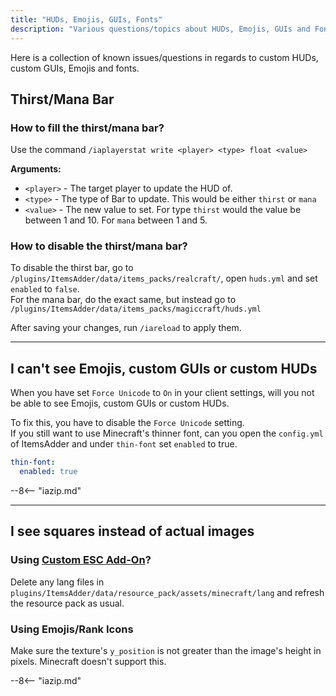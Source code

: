 ```yaml
---
title: "HUDs, Emojis, GUIs, Fonts"
description: "Various questions/topics about HUDs, Emojis, GUIs and Fonts"
---
```


Here is a collection of known issues/questions in regards to custom HUDs, custom GUIs, Emojis and fonts.

## Thirst/Mana Bar

### How to fill the thirst/mana bar?

Use the command `/iaplayerstat write <player> <type> float <value>`

**Arguments:**

- `<player>` - The target player to update the HUD of.
- `<type>` - The type of Bar to update. This would be either `thirst` or `mana`
- `<value>` - The new value to set. For type `thirst` would the value be between 1 and 10. For `mana` between 1 and 5.

### How to disable the thirst/mana bar?

To disable the thirst bar, go to `/plugins/ItemsAdder/data/items_packs/realcraft/`, open `huds.yml` and set `enabled` to `false`.  
For the mana bar, do the exact same, but instead go to `/plugins/ItemsAdder/data/items_packs/magiccraft/huds.yml`

After saving your changes, run `/iareload` to apply them.

----

## I can't see Emojis, custom GUIs or custom HUDs

When you have set `Force Unicode` to `On` in your client settings, will you not be able to see Emojis, custom GUIs or custom HUDs.

To fix this, you have to disable the `Force Unicode` setting.  
If you still want to use Minecraft's thinner font, can you open the `config.yml` of ItemsAdder and under `thin-font` set `enabled` to true.  
```yaml
thin-font:
  enabled: true
```

--8<-- "iazip.md"

----

## I see squares instead of actual images

### Using [Custom ESC Add-On][custom-esc]?

Delete any lang files in `plugins/ItemsAdder/data/resource_pack/assets/minecraft/lang` and refresh the resource pack as usual.

### Using Emojis/Rank Icons

Make sure the texture's `y_position` is not greater than the image's height in pixels. Minecraft doesn't support this.

--8<-- "iazip.md"

[custom-esc]: https://www.spigotmc.org/resources/88809/